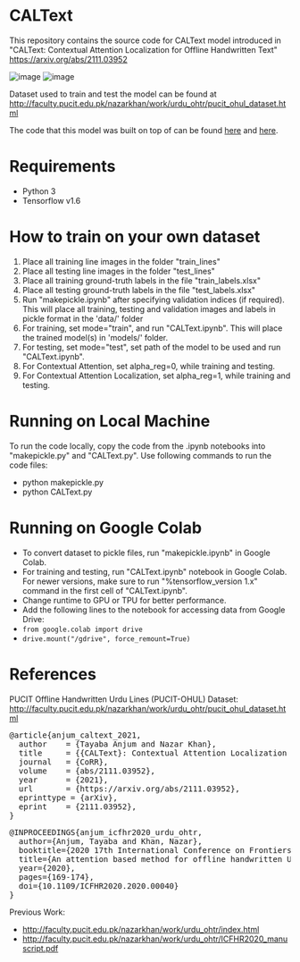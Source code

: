 # CALText
This repository contains the source code for CALText model introduced in "CALText: Contextual Attention Localization for Offline Handwritten Text" https://arxiv.org/abs/2111.03952

![image](https://user-images.githubusercontent.com/46027794/139389185-14b0c864-b740-4063-b350-b30798a6a4ba.png) ![image](https://user-images.githubusercontent.com/46027794/139389407-7e8fb63e-6259-49fa-8cbc-7cfb2de6b969.png)

Dataset used to train and test the model can be found at http://faculty.pucit.edu.pk/nazarkhan/work/urdu_ohtr/pucit_ohul_dataset.html

The code that this model was built on top of can be found [here](https://github.com/JianshuZhang/WAP) and [here](https://github.com/wwjwhen/Watch-Attend-and-Parse-tensorflow-version).


# Requirements
- Python 3
- Tensorflow v1.6

# How to train on your own dataset
1. Place all training line images in the folder "train_lines"
2. Place all testing line images in the folder "test_lines"
3. Place all training ground-truth labels in the file "train_labels.xlsx"
4. Place all testing ground-truth labels in the file "test_labels.xlsx"
5. Run "makepickle.ipynb" after specifying validation indices (if required). This will place all training, testing and validation images and labels in pickle format in the 'data/' folder
6. For training, set mode="train", and run "CALText.ipynb". This will place the trained model(s) in 'models/' folder.
7. For testing, set mode="test", set path of the model to be used and run "CALText.ipynb".
8. For Contextual Attention, set alpha_reg=0, while training and testing.
9. For Contextual Attention Localization, set alpha_reg=1, while training and testing.

# Running on Local Machine
To run the code locally, copy the code from the .ipynb notebooks into "makepickle.py" and "CALText.py". Use following commands to run the code files:
- python makepickle.py
- python CALText.py

# Running on Google Colab
- To convert dataset to pickle files, run "makepickle.ipynb" in Google Colab.
- For training and testing, run "CALText.ipynb" notebook in Google Colab. For newer versions, make sure to run "%tensorflow_version 1.x" command in the first cell of "CALText.ipynb".
- Change runtime to GPU or TPU for better performance.
- Add the following lines to the notebook for accessing data from Google Drive:
 - `from google.colab import drive`
 - `drive.mount("/gdrive", force_remount=True)`

# References
PUCIT Offline Handwritten Urdu Lines (PUCIT-OHUL) Dataset: http://faculty.pucit.edu.pk/nazarkhan/work/urdu_ohtr/pucit_ohul_dataset.html
<pre>
@article{anjum_caltext_2021,
  author    = {Tayaba Anjum and Nazar Khan},
  title     = {{CALText}: Contextual Attention Localization for Offline Handwritten Text},
  journal   = {CoRR},
  volume    = {abs/2111.03952},
  year      = {2021},
  url       = {https://arxiv.org/abs/2111.03952},
  eprinttype = {arXiv},
  eprint    = {2111.03952},
}
</pre>

<pre>
@INPROCEEDINGS{anjum_icfhr2020_urdu_ohtr,
  author={Anjum, Tayaba and Khan, Nazar},
  booktitle={2020 17th International Conference on Frontiers in Handwriting Recognition (ICFHR)},
  title={An attention based method for offline handwritten Urdu text recognition},
  year={2020},
  pages={169-174},
  doi={10.1109/ICFHR2020.2020.00040}
}
</pre>

Previous Work:
- http://faculty.pucit.edu.pk/nazarkhan/work/urdu_ohtr/index.html
- http://faculty.pucit.edu.pk/nazarkhan/work/urdu_ohtr/ICFHR2020_manuscript.pdf




